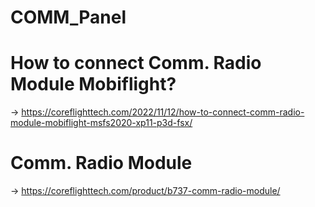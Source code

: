 # COMM_Panel

# How to connect Comm. Radio Module Mobiflight? 
-> https://coreflighttech.com/2022/11/12/how-to-connect-comm-radio-module-mobiflight-msfs2020-xp11-p3d-fsx/

# Comm. Radio Module
-> https://coreflighttech.com/product/b737-comm-radio-module/
